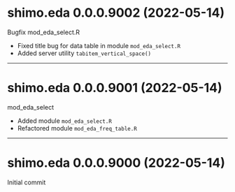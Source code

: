 # shimo.eda 0.0.0.9002 (2022-05-14)

Bugfix mod_eda_select.R

- Fixed title bug for data table in module `mod_eda_select.R`
- Added server utility `tabitem_vertical_space()`

----------

# shimo.eda 0.0.0.9001 (2022-05-14)

mod_eda_select

- Added module `mod_eda_select.R`
- Refactored module `mod_eda_freq_table.R`

----------

# shimo.eda 0.0.0.9000 (2022-05-14)

Initial commit
